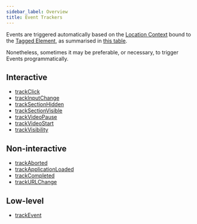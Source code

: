 ```yaml
---
sidebar_label: Overview
title: Event Trackers
---
```


Events are triggered automatically based on the [Location Context](/taxonomy/location-contexts/overview.md) bound to the [Tagged Element](/tracking/core-concepts/tagging.md#tagged-elements), as summarised in [this table](/tracking/api-reference/locationTaggers/tagLocation.md#events).

Nonetheless, sometimes it may be preferable, or necessary, to trigger Events programmatically.

## Interactive
- [trackClick](/tracking/api-reference/eventTrackers/trackClick.md)
- [trackInputChange](/tracking/api-reference/eventTrackers/trackInputChange.md)
- [trackSectionHidden](/tracking/api-reference/eventTrackers/trackSectionHidden.md)
- [trackSectionVisible](/tracking/api-reference/eventTrackers/trackSectionVisible.md)
- [trackVideoPause](/tracking/api-reference/eventTrackers/trackVideoPause.md)
- [trackVideoStart](/tracking/api-reference/eventTrackers/trackVideoStart.md)
- [trackVisibility](/tracking/api-reference/eventTrackers/trackVisibility.md)

## Non-interactive
- [trackAborted](/tracking/api-reference/eventTrackers/trackAborted.md)
- [trackApplicationLoaded](/tracking/api-reference/eventTrackers/trackApplicationLoaded.md)
- [trackCompleted](/tracking/api-reference/eventTrackers/trackCompleted.md)
- [trackURLChange](/tracking/api-reference/eventTrackers/trackURLChange.md)

## Low-level
- [trackEvent](/tracking/api-reference/eventTrackers/trackEvent.md)
